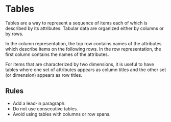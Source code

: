 # Tables

Tables are a way to represent a sequence of items each of which is described by its attributes. Tabular data are organized either by columns or by rows.

In the column representation, the top row contains names of the attributes which describe items on the following rows. In the row representation, the first column contains the names of the attributes.

For items that are characterized by two dimensions, it is useful to have tables where one set of attributes appears as column titles and the other set (or dimension) appears as row titles.

## Rules

* Add a lead-in paragraph.
* Do not use consecutive tables.
* Avoid using tables with columns or row spans.